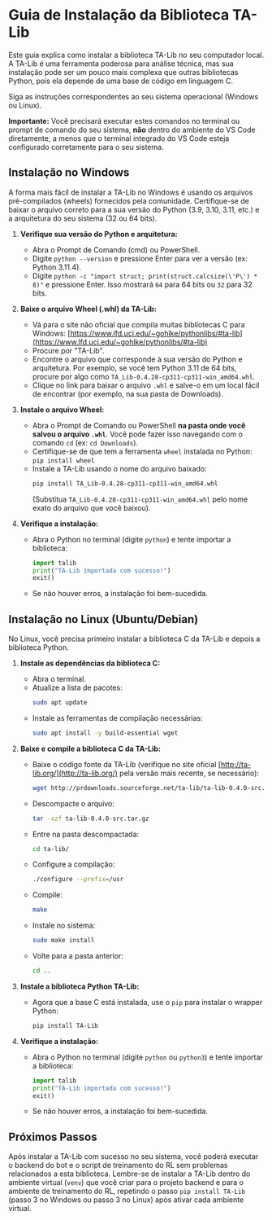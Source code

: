# Guia de Instalação da Biblioteca TA-Lib

Este guia explica como instalar a biblioteca TA-Lib no seu computador local. A TA-Lib é uma ferramenta poderosa para análise técnica, mas sua instalação pode ser um pouco mais complexa que outras bibliotecas Python, pois ela depende de uma base de código em linguagem C.

Siga as instruções correspondentes ao seu sistema operacional (Windows ou Linux).

**Importante:** Você precisará executar estes comandos no terminal ou prompt de comando do seu sistema, **não** dentro do ambiente do VS Code diretamente, a menos que o terminal integrado do VS Code esteja configurado corretamente para o seu sistema.

## Instalação no Windows

A forma mais fácil de instalar a TA-Lib no Windows é usando os arquivos pré-compilados (wheels) fornecidos pela comunidade. Certifique-se de baixar o arquivo correto para a sua versão do Python (3.9, 3.10, 3.11, etc.) e a arquitetura do seu sistema (32 ou 64 bits).

1.  **Verifique sua versão do Python e arquitetura:**
    *   Abra o Prompt de Comando (cmd) ou PowerShell.
    *   Digite `python --version` e pressione Enter para ver a versão (ex: Python 3.11.4).
    *   Digite `python -c "import struct; print(struct.calcsize(\'P\') * 8)"` e pressione Enter. Isso mostrará `64` para 64 bits ou `32` para 32 bits.

2.  **Baixe o arquivo Wheel (.whl) da TA-Lib:**
    *   Vá para o site não oficial que compila muitas bibliotecas C para Windows: [https://www.lfd.uci.edu/~gohlke/pythonlibs/#ta-lib](https://www.lfd.uci.edu/~gohlke/pythonlibs/#ta-lib)
    *   Procure por "TA-Lib".
    *   Encontre o arquivo que corresponde à sua versão do Python e arquitetura. Por exemplo, se você tem Python 3.11 de 64 bits, procure por algo como `TA_Lib‑0.4.28‑cp311‑cp311‑win_amd64.whl`.
    *   Clique no link para baixar o arquivo `.whl` e salve-o em um local fácil de encontrar (por exemplo, na sua pasta de Downloads).

3.  **Instale o arquivo Wheel:**
    *   Abra o Prompt de Comando ou PowerShell **na pasta onde você salvou o arquivo `.whl`**. Você pode fazer isso navegando com o comando `cd` (ex: `cd Downloads`).
    *   Certifique-se de que tem a ferramenta `wheel` instalada no Python: `pip install wheel`
    *   Instale a TA-Lib usando o nome do arquivo baixado:
        ```bash
        pip install TA_Lib‑0.4.28‑cp311‑cp311‑win_amd64.whl 
        ```
        (Substitua `TA_Lib‑0.4.28‑cp311‑cp311‑win_amd64.whl` pelo nome exato do arquivo que você baixou).

4.  **Verifique a instalação:**
    *   Abra o Python no terminal (digite `python`) e tente importar a biblioteca:
        ```python
        import talib
        print("TA-Lib importada com sucesso!")
        exit()
        ```
    *   Se não houver erros, a instalação foi bem-sucedida.

## Instalação no Linux (Ubuntu/Debian)

No Linux, você precisa primeiro instalar a biblioteca C da TA-Lib e depois a biblioteca Python.

1.  **Instale as dependências da biblioteca C:**
    *   Abra o terminal.
    *   Atualize a lista de pacotes:
        ```bash
        sudo apt update
        ```
    *   Instale as ferramentas de compilação necessárias:
        ```bash
        sudo apt install -y build-essential wget
        ```

2.  **Baixe e compile a biblioteca C da TA-Lib:**
    *   Baixe o código fonte da TA-Lib (verifique no site oficial [http://ta-lib.org/](http://ta-lib.org/) pela versão mais recente, se necessário):
        ```bash
        wget http://prdownloads.sourceforge.net/ta-lib/ta-lib-0.4.0-src.tar.gz
        ```
    *   Descompacte o arquivo:
        ```bash
        tar -xzf ta-lib-0.4.0-src.tar.gz
        ```
    *   Entre na pasta descompactada:
        ```bash
        cd ta-lib/
        ```
    *   Configure a compilação:
        ```bash
        ./configure --prefix=/usr
        ```
    *   Compile:
        ```bash
        make
        ```
    *   Instale no sistema:
        ```bash
        sudo make install
        ```
    *   Volte para a pasta anterior:
        ```bash
        cd ..
        ```

3.  **Instale a biblioteca Python TA-Lib:**
    *   Agora que a base C está instalada, use o `pip` para instalar o wrapper Python:
        ```bash
        pip install TA-Lib
        ```

4.  **Verifique a instalação:**
    *   Abra o Python no terminal (digite `python` ou `python3`) e tente importar a biblioteca:
        ```python
        import talib
        print("TA-Lib importada com sucesso!")
        exit()
        ```
    *   Se não houver erros, a instalação foi bem-sucedida.

## Próximos Passos

Após instalar a TA-Lib com sucesso no seu sistema, você poderá executar o backend do bot e o script de treinamento do RL sem problemas relacionados a esta biblioteca. Lembre-se de instalar a TA-Lib dentro do ambiente virtual (`venv`) que você criar para o projeto backend e para o ambiente de treinamento do RL, repetindo o passo `pip install TA-Lib` (passo 3 no Windows ou passo 3 no Linux) após ativar cada ambiente virtual.


